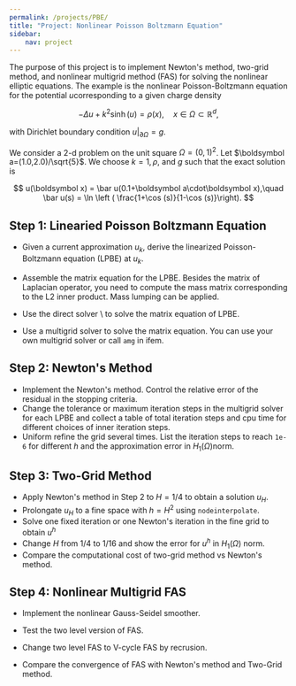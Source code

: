 ```yaml
---
permalink: /projects/PBE/
title: "Project: Nonlinear Poisson Boltzmann Equation"
sidebar:
    nav: project
---
```


The purpose of this project is to implement Newton's method, two-grid method, and nonlinear multigrid method (FAS) for solving the nonlinear elliptic equations. The example is the nonlinear Poisson-Boltzmann equation for the potential $u$​ corresponding to a given charge density

$$
-\Delta u + k^2 \sinh (u) = \rho (x), \quad x\in \Omega\subset \mathbb R^d,
$$

with Dirichlet boundary condition $u|_{\partial \Omega} = g.$​​

We consider a 2-d problem on the unit square $\Omega = (0,1)^2$. Let $\boldsymbol a=(1.0,2.0)/\sqrt{5}$.  We choose $k =1, \rho$, and $g$  such that the exact solution is

$$
u(\boldsymbol x) = \bar u(0.1+\boldsymbol a\cdot\boldsymbol x),\quad \bar u(s) = \ln \left ( \frac{1+\cos (s)}{1-\cos (s)}\right).
$$


## Step 1: Linearied Poisson Boltzmann Equation

* Given a current approximation $u_k$, derive the linearized Poisson-Boltzmann equation (LPBE) at $u_k$.
* Assemble the matrix equation for the LPBE. Besides the matrix of Laplacian operator, you need to compute the mass matrix corresponding to the L2 inner product. Mass lumping can be applied.

* Use the direct solver \ to solve the matrix equation of LPBE.
* Use a multigrid solver to solve the matrix equation. You can use your own multigrid solver or call `amg` in ifem.



## Step 2: Newton's Method

* Implement the Newton's method. Control the relative error of the residual in the stopping criteria.
* Change the tolerance or maximum iteration steps in the multigrid solver for each LPBE and collect a table of total iteration steps and cpu time for different choices of inner iteration steps.
* Uniform refine the grid several times. List the iteration steps to reach `1e-6` for different $h$​​​ and the approximation error in $H_1(\Omega)$​​​​ norm.



## Step 3: Two-Grid Method

* Apply Newton's method in Step 2 to $H = 1/4$ to obtain a solution $u_H$​.
* Prolongate $u_H$ to a fine space with $h = H^2$  using `nodeinterpolate`.
* Solve one fixed iteration or one Newton's iteration in the fine grid to obtain $u^h$​​
* Change $H$​​ from 1/4 to 1/16 and show the error for $u^h$​​ in $H_1(\Omega)$​​​ norm.
* Compare the computational cost of two-grid method vs Newton's method.



## Step 4: Nonlinear Multigrid FAS

* Implement the nonlinear Gauss-Seidel smoother.

* Test the two level version of FAS.

* Change two level FAS to V-cycle FAS by recrusion.

* Compare the convergence of FAS with Newton's method and Two-Grid method.
